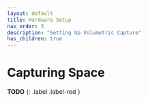 ```yaml
---
layout: default
title: Hardware Setup
nav_order: 3
description: "Setting Up Volumetric Capture"
has_children: true
---
```


# Capturing Space
**TODO**
{: .label .label-red }